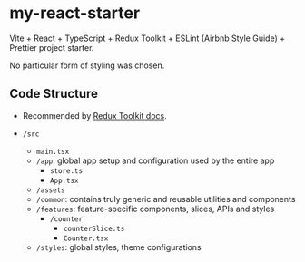 # my-react-starter

Vite + React + TypeScript + Redux Toolkit + ESLint (Airbnb Style Guide) + Prettier project starter.

No particular form of styling was chosen.

## Code Structure

- Recommended by [Redux Toolkit docs](https://redux.js.org/faq/code-structure/#what-should-my-file-structure-look-like-how-should-i-group-my-action-creators-and-reducers-in-my-project-where-should-my-selectors-go).

- `/src`

  - `main.tsx`
  - `/app`: global app setup and configuration used by the entire app
    - `store.ts`
    - `App.tsx`
  - `/assets`
  - `/common`: contains truly generic and reusable utilities and components
  - `/features`: feature-specific components, slices, APIs and styles
    - `/counter`
      - `counterSlice.ts`
      - `Counter.tsx`
  - `/styles`: global styles, theme configurations
